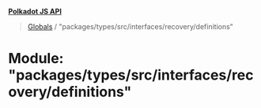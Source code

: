 **[Polkadot JS API](../README.md)**

> [Globals](../globals.md) / "packages/types/src/interfaces/recovery/definitions"

# Module: "packages/types/src/interfaces/recovery/definitions"
